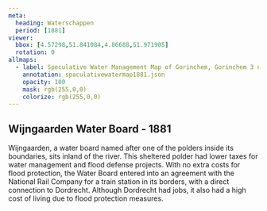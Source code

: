 ```yaml
---
meta:
  heading: Waterschappen
  period: [1881]
viewer:
  bbox: [4.57298,51.841084,4.86688,51.971905]
  rotation: 0
allmaps:
  - label: Speculative Water Management Map of Gorinchem, Gorinchem 3 no. 38. First Edition, series 1, 2023.  555 x 690 mm. Scale 1:10000. The Berlage. Based on Water Management Map 38 Gorinchem 3. First Edition, series 1, 1881. 690 x 555 mm. Scale 1:10000. Rijkswaterstaat.
    annotation: spaculativewatermap1881.json
    opacity: 100
    mask: rgb(255,0,0)
    colorize: rgb(255,0,0)
---
```


## Wijngaarden Water Board - 1881

Wijngaarden, a water board named after one of the polders inside its boundaries, sits inland of the river. This sheltered polder had lower taxes for water management and flood defense projects. With no extra costs for flood protection, the Water Board entered into an agreement with the National Rail Company for a train station in its borders, with a direct connection to Dordrecht.  Although Dordrecht had jobs, it also had a high cost of living due to flood protection measures.
